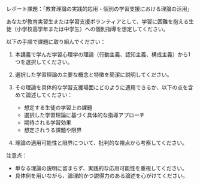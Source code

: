 レポート課題：「教育理論の実践的応用 - 個別の学習支援における理論の活用」

あなたが教育実習生または学習支援ボランティアとして、学習に困難を抱える生徒（小学校高学年または中学生）への個別指導を想定してください。

以下の手順で課題に取り組んでください：

1. 本講義で学んだ学習心理学の理論（行動主義、認知主義、構成主義）から1つを選択してください。

2. 選択した学習理論の主要な概念と特徴を簡潔に説明してください。

3. その理論を具体的な学習支援場面にどのように適用できるか、以下の点を含めて論述してください：
   - 想定する生徒の学習上の課題
   - 選択した学習理論に基づく具体的な指導アプローチ
   - 期待される学習効果
   - 想定されうる課題や限界

4. 理論の適用可能性と限界について、批判的な視点から考察してください。

注意点：
- 単なる理論の説明に留まらず、実践的な応用可能性を重視してください。
- 具体例を用いながら、論理的かつ説得力のある論述を心がけてください。